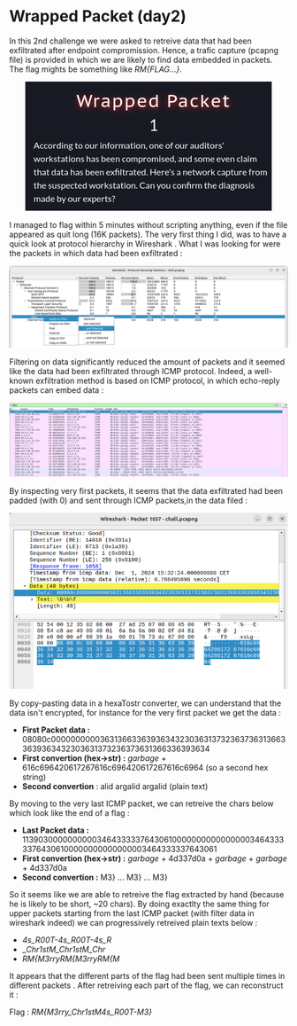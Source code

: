 # Wrapped Packet (day2)
In this 2nd challenge we were asked to retreive data that had been exfiltrated after endpoint compromission. Hence, a trafic capture (pcapng file) is provided in which we are likely to find data embedded in packets. The flag mights be something like _RM{FLAG...}_.
<p align="center">
  <img src="Screenshots/S1.png" alt="Desc">
</p>
I managed to flag within 5 minutes without scripting anything, even if the file appeared as quit long (16K packets). The very first thing I did, was to have a quick look at protocol hierarchy in Wireshark . What I was looking for were the packets in which data had been exfiltrated : 
<p align="center">
  <img src="Screenshots/S2.png" alt="Desc">
</p>
Filtering on data significantly reduced the amount of packets and it seemed like the data had been exfiltrated through ICMP protocol. Indeed, a well-known exfiltration method is based on ICMP protocol, in which echo-reply packets can embed data : 
<p align="center">
  <img src="Screenshots/S3.png" alt="Desc">
</p>
By inspecting very first packets, it seems that the data exfiltrated had been padded (with 0) and sent through ICMP packets,in the data filed : 
<p align="center">
  <img src="Screenshots/S4.png" alt="Desc">
</p>
By copy-pasting data in a hexaTostr converter, we can understand that the data isn't encrypted, for instance for the very first packet we get the data : 

- **First Packet data :** 08080c000000000036313663363936343230363137323637363136633639363432303631373236373631366336393634
- **First convertion (hex->str) :** _garbage_ + 616c696420617267616c696420617267616c6964 (so a second hex string)
- **Second convertion** : alid argalid argalid (plain text)
  
By moving to the very last ICMP packet, we can retreive the chars below which look like the end of a flag :
- **Last Packet data :** 113903000000000034643333376430610000000000000000346433333764306100000000000000003464333337643061
- **First convertion (hex->str) :** _garbage_ + 4d337d0a + _garbage_ + _garbage_ + 4d337d0a
- **Second convertion :** M3} ... M3} ... M3}

So it seems like we are able to retreive the flag extracted by hand (because he is likely to be short, ~20 chars). By doing exactlty the same thing for upper packets starting from the last ICMP packet (with filter data in wireshark indeed) we can progressively retreived plain texts below :

- _4s_R00T-4s_R00T-4s_R_
- __Chr1stM_Chr1stM_Chr_
- _RM{M3rryRM{M3rryRM{M_

It appears that the different parts of the flag had been sent multiple times in different packets . After retreiving each part of the flag, we can reconstruct it :

Flag : _RM{M3rry_Chr1stM4s_R00T-M3}_



